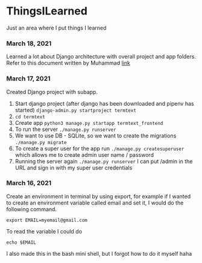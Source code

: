 # ThingsILearned
Just an area where I put things I learned

### March 18, 2021

Learned a lot about Django architecture with overall project and app folders. Refer to this document written by Muhammad [link](https://muhammadraza.me/2019/Creating-Simple-WebApp-Using-Django/)

### March 17, 2021

Created Django project with subapp.

1. Start django project (after django has been downloaded and pipenv has started) `django-admin.py startproject termtext`
2. `cd termtext`
3. Create app `python3 manage.py startapp termtext_frontend`
4. To run the server `./manage.py runserver`
5. We want to use DB - SQLite, so we want to create the migrations `./manage.py migrate`
6. To create a super user for the app run `./manage.py createsuperuser` which allows me to create admin user name / password
7. Running the server again `./manage.py runserver` I can put /admin in the URL and sign in with my super user credentials

### March 16, 2021
Create an environment in terminal by using export, for example if I wanted to create an environment variable called email and set it, I would do the following command.

`export EMAIL=myemail@gmail.com`

To read the variable I could do 

`echo $EMAIL`

I also made this in the bash mini shell, but I forgot how to do it myself haha
